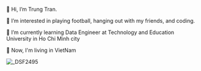 👋 Hi, I’m Trung Tran.

👀 I’m interested in playing football, hanging out with my friends, and coding.

🌱 I’m currently learning Data Engineer at Technology and Education University in Ho Chi Minh city

💞️ Now, I'm living in VietNam

![_DSF2495](https://user-images.githubusercontent.com/66488699/117806273-49e36a80-b284-11eb-9388-d5b9791fb2d6.jpg)
<!---
tutrungtranvn/tutrungtranvn is a ✨ special ✨ repository because its `README.md` (this file) appears on your GitHub profile.
You can click the Preview link to take a look at your changes.
--->
